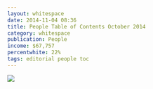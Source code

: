 ```yaml
---
layout: whitespace
date: 2014-11-04 08:36
title: People Table of Contents October 2014
category: whitespace
publication: People
income: $67,757
percentwhite: 22%
tags: editorial people toc
---
```





           
<div class="imageContainer">
<img src=“/img/editscans/People_contents_1.png">
            
<div class="overlayContainer">
<object type="image/svg+xml" data="/img/overlays/People_contents_1.svg" class="trans"></object>
</div>


</div>
            
        
        
